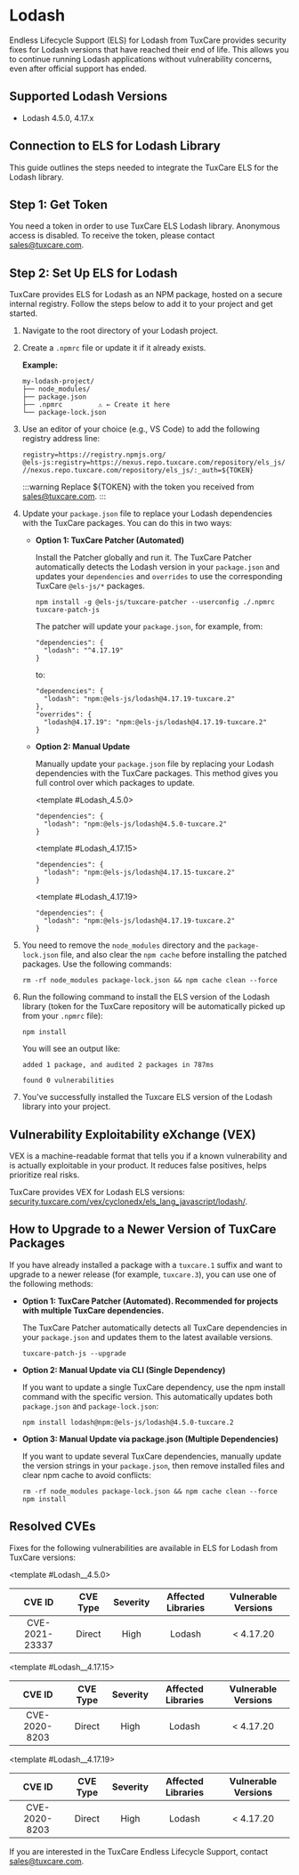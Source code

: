 # Lodash

Endless Lifecycle Support (ELS) for Lodash from TuxCare provides security fixes for Lodash versions that have reached their end of life. This allows you to continue running Lodash applications without vulnerability concerns, even after official support has ended.


## Supported Lodash Versions

* Lodash 4.5.0, 4.17.x

## Connection to ELS for Lodash Library

This guide outlines the steps needed to integrate the TuxCare ELS for the Lodash library.

## Step 1: Get Token

You need a token in order to use TuxCare ELS Lodash library. Anonymous access is disabled. To receive the token, please contact [sales@tuxcare.com](mailto:sales@tuxcare.com).

## Step 2: Set Up ELS for Lodash

TuxCare provides ELS for Lodash as an NPM package, hosted on a secure internal registry. Follow the steps below to add it to your project and get started.

1. Navigate to the root directory of your Lodash project.
2. Create a `.npmrc` file or update it if it already exists.

   **Example:**

   ```text
   my-lodash-project/
   ├── node_modules/
   ├── package.json
   ├── .npmrc         ⚠️ ← Create it here
   └── package-lock.json
   ```

3. Use an editor of your choice (e.g., VS Code) to add the following registry address line:

   <CodeWithCopy>

   ```text
   registry=https://registry.npmjs.org/
   @els-js:registry=https://nexus.repo.tuxcare.com/repository/els_js/
   //nexus.repo.tuxcare.com/repository/els_js/:_auth=${TOKEN}
   ```

   </CodeWithCopy>

   :::warning
   Replace ${TOKEN} with the token you received from [sales@tuxcare.com](mailto:sales@tuxcare.com).
   :::

4. Update your `package.json` file to replace your Lodash dependencies with the TuxCare packages. You can do this in two ways:

   * **Option 1: TuxCare Patcher (Automated)**

     Install the Patcher globally and run it. The TuxCare Patcher automatically detects the Lodash version in your `package.json` and updates your `dependencies` and `overrides` to use the corresponding TuxCare `@els-js/*` packages.

     <CodeWithCopy>

     ```text
     npm install -g @els-js/tuxcare-patcher --userconfig ./.npmrc
     tuxcare-patch-js
     ```

     </CodeWithCopy>

     The patcher will update your `package.json`, for example, from:

     ```text
     "dependencies": {
       "lodash": "^4.17.19"
     }
     ```

     to:

     ```text
     "dependencies": {
       "lodash": "npm:@els-js/lodash@4.17.19-tuxcare.2"
     },
     "overrides": {
       "lodash@4.17.19": "npm:@els-js/lodash@4.17.19-tuxcare.2"
     }
     ```
    
   * **Option 2: Manual Update**

     Manually update your `package.json` file by replacing your Lodash dependencies with the TuxCare packages. This method gives you full control over which packages to update.

     <TableTabs label="Choose Lodash version: " >

      <template #Lodash_4.5.0>

      <CodeWithCopy>

      ```text
      "dependencies": {
        "lodash": "npm:@els-js/lodash@4.5.0-tuxcare.2"
      }
      ```

      </CodeWithCopy>

      </template>

      <template #Lodash_4.17.15>

      <CodeWithCopy>

      ```text
      "dependencies": {
        "lodash": "npm:@els-js/lodash@4.17.15-tuxcare.2"
      }
      ```

      </CodeWithCopy>

      </template>

      <template #Lodash_4.17.19>

      <CodeWithCopy>

      ```text
      "dependencies": {
        "lodash": "npm:@els-js/lodash@4.17.19-tuxcare.2"
      }
      ```

      </CodeWithCopy>

      </template>

     </TableTabs>

5. You need to remove the `node_modules` directory and the `package-lock.json` file, and also clear the `npm cache` before installing the patched packages. Use the following commands:
   
   <CodeWithCopy>

   ```text
   rm -rf node_modules package-lock.json && npm cache clean --force
   ```

   </CodeWithCopy>

6. Run the following command to install the ELS version of the Lodash library (token for the TuxCare repository will be automatically picked up from your `.npmrc` file):

   <CodeWithCopy>

   ```text
   npm install
   ```

   </CodeWithCopy>

   You will see an output like:

   ```text
   added 1 package, and audited 2 packages in 787ms

   found 0 vulnerabilities
   ```

7. You've successfully installed the Tuxcare ELS version of the Lodash library into your project.

## Vulnerability Exploitability eXchange (VEX) 

VEX is a machine-readable format that tells you if a known vulnerability and is actually exploitable in your product. It reduces false positives, helps prioritize real risks.

TuxCare provides VEX for Lodash ELS versions: [security.tuxcare.com/vex/cyclonedx/els_lang_javascript/lodash/](https://security.tuxcare.com/vex/cyclonedx/els_lang_javascript/lodash/).

## How to Upgrade to a Newer Version of TuxCare Packages

If you have already installed a package with a `tuxcare.1` suffix and want to upgrade to a newer release (for example, `tuxcare.3`), you can use one of the following methods:

* **Option 1: TuxCare Patcher (Automated). Recommended for projects with multiple TuxCare dependencies.**

  The TuxCare Patcher automatically detects all TuxCare dependencies in your `package.json` and updates them to the latest available versions.

  <CodeWithCopy>

  ```text
  tuxcare-patch-js --upgrade
  ```

  </CodeWithCopy>

* **Option 2: Manual Update via CLI (Single Dependency)**

  If you want to update a single TuxCare dependency, use the npm install command with the specific version. This automatically updates both `package.json` and `package-lock.json`:

  <CodeWithCopy>

  ```text
  npm install lodash@npm:@els-js/lodash@4.5.0-tuxcare.2
  ```

  </CodeWithCopy>

* **Option 3: Manual Update via package.json (Multiple Dependencies)**

  If you want to update several TuxCare dependencies, manually update the version strings in your `package.json`, then remove installed files and clear npm cache to avoid conflicts:

  <CodeWithCopy>

  ```text
  rm -rf node_modules package-lock.json && npm cache clean --force
  npm install
  ```

  </CodeWithCopy>

## Resolved CVEs

Fixes for the following vulnerabilities are available in ELS for Lodash from TuxCare versions:

<TableTabs label="Choose Lodash version: " >

  <template #Lodash__4.5.0>

| CVE ID         | CVE Type | Severity |  Affected Libraries | Vulnerable Versions |
| :------------: | :------: |:--------:| :-----------------: |:-------------------:|
| CVE-2021-23337  | Direct   |   High   | Lodash             |      < 4.17.20      |

  </template>

  <template #Lodash__4.17.15>

| CVE ID         | CVE Type | Severity |  Affected Libraries | Vulnerable Versions |
| :------------: | :------: | :------: | :-----------------: |:-------------------:|
| CVE-2020-8203  | Direct   | High   | Lodash             |      < 4.17.20      |

  </template>

  <template #Lodash__4.17.19>

| CVE ID         | CVE Type | Severity |  Affected Libraries | Vulnerable Versions |
| :------------: | :------: | :------: | :-----------------: |:-------------------:|
| CVE-2020-8203  | Direct   | High   | Lodash             |      < 4.17.20      |

  </template>

</TableTabs>


If you are interested in the TuxCare Endless Lifecycle Support, contact [sales@tuxcare.com](mailto:sales@tuxcare.com).
